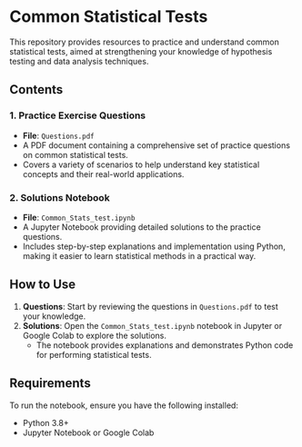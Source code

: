 # Common Statistical Tests  

This repository provides resources to practice and understand common statistical tests, aimed at strengthening your knowledge of hypothesis testing and data analysis techniques.  

## Contents  

### 1. **Practice Exercise Questions**  
- **File**: `Questions.pdf`  
- A PDF document containing a comprehensive set of practice questions on common statistical tests.  
- Covers a variety of scenarios to help understand key statistical concepts and their real-world applications.  

### 2. **Solutions Notebook**  
- **File**: `Common_Stats_test.ipynb`  
- A Jupyter Notebook providing detailed solutions to the practice questions.  
- Includes step-by-step explanations and implementation using Python, making it easier to learn statistical methods in a practical way.  

## How to Use  

1. **Questions**: Start by reviewing the questions in `Questions.pdf` to test your knowledge.  
2. **Solutions**: Open the `Common_Stats_test.ipynb` notebook in Jupyter or Google Colab to explore the solutions.  
   - The notebook provides explanations and demonstrates Python code for performing statistical tests.  

## Requirements  

To run the notebook, ensure you have the following installed:  
- Python 3.8+  
- Jupyter Notebook or Google Colab  

